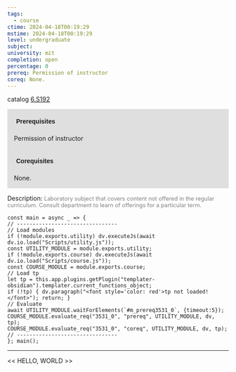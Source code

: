 ```yaml
---
tags:
  - course
ctime: 2024-04-18T00:19:29
mstime: 2024-04-18T00:19:29
level: undergraduate
subject: 
university: mit
completion: open
percentage: 0
prereq: Permission of instructor
coreq: None.
---
```


catalog [6.S192](http://student.mit.edu/catalog/m6e.html#6.S192)

<span style="display: block; padding: 15px; background-color: rgb(100, 100, 100, 0.2);"><font id="m_prereq3531_0" style="display: block; font-family: Arial, sans-serif; font-weight: bold; padding: 5px">Prerequisites</font><br><span id="prereq3531_0">Permission of instructor</span></span>
<span style="display: block; padding: 15px; background-color: rgb(100, 100, 100, 0.2);"><font id="m_coreq3531_0" style="display: block; font-family: Arial, sans-serif; font-weight: bold; padding: 5px">Corequisites</font><br><span id="coreq3531_0">None.</span></span>

<font style="">Description:</font>
<font style="color: grey; font-size: 0.8rem;">Laboratory subject that covers content not offered in the regular curriculum. Consult department to learn of offerings for a particular term.</font>

```dataviewjs
const main = async _ => {
// --------------------------------
// Load modules
if (!module.exports.utility) dv.executeJs(await dv.io.load("Scripts/utility.js"));
const UTILITY_MODULE = module.exports.utility;
if (!module.exports.course) dv.executeJs(await dv.io.load("Scripts/course.js"));
const COURSE_MODULE = module.exports.course;
// Load tp
let tp = this.app.plugins.getPlugin("templater-obsidian").templater.current_functions_object;
if (!tp) { dv.paragraph("<font style='color: red'>tp not loaded!</font>"); return; }
// Evaluate
await UTILITY_MODULE.waitForElements(`#m_prereq3531_0`, {timeout:5});
COURSE_MODULE.evaluate_req("3531_0", "prereq", UTILITY_MODULE, dv, tp);
COURSE_MODULE.evaluate_req("3531_0", "coreq", UTILITY_MODULE, dv, tp);
// --------------------------------
}; main();
```

---

<< HELLO, WORLD >>
